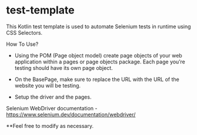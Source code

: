 # test-template
This Kotlin test template is used to automate Selenium tests in runtime using CSS Selectors. 


How To Use? 

- Using the POM (Page object model) create page objects of your web application within a pages or page objects package. Each page you’re testing should have its own page object.

- On the BasePage, make sure to replace the URL with the URL of the website you will be testing. 

- Setup the driver and the pages.

Selenium WebDriver documentation - https://www.selenium.dev/documentation/webdriver/ 

**Feel free to modify as necessary. 
